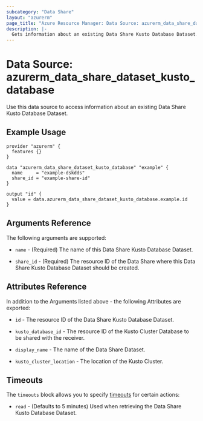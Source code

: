 ```yaml
---
subcategory: "Data Share"
layout: "azurerm"
page_title: "Azure Resource Manager: Data Source: azurerm_data_share_dataset_kusto_database"
description: |-
  Gets information about an existing Data Share Kusto Database Dataset.
---
```


# Data Source: azurerm_data_share_dataset_kusto_database

Use this data source to access information about an existing Data Share Kusto Database Dataset.

## Example Usage

```hcl
provider "azurerm" {
  features {}
}

data "azurerm_data_share_dataset_kusto_database" "example" {
  name     = "example-dskdds"
  share_id = "example-share-id"
}

output "id" {
  value = data.azurerm_data_share_dataset_kusto_database.example.id
}
```

## Arguments Reference

The following arguments are supported:

* `name` - (Required) The name of this Data Share Kusto Database Dataset.

* `share_id` - (Required) The resource ID of the Data Share where this Data Share Kusto Database Dataset should be created.

## Attributes Reference

In addition to the Arguments listed above - the following Attributes are exported: 

* `id` - The resource ID of the Data Share Kusto Database Dataset.

* `kusto_database_id` - The resource ID of the Kusto Cluster Database to be shared with the receiver. 

* `display_name` - The name of the Data Share Dataset.

* `kusto_cluster_location` - The location of the Kusto Cluster.

## Timeouts

The `timeouts` block allows you to specify [timeouts](https://www.terraform.io/language/resources/syntax#operation-timeouts) for certain actions:

* `read` - (Defaults to 5 minutes) Used when retrieving the Data Share Kusto Database Dataset.
